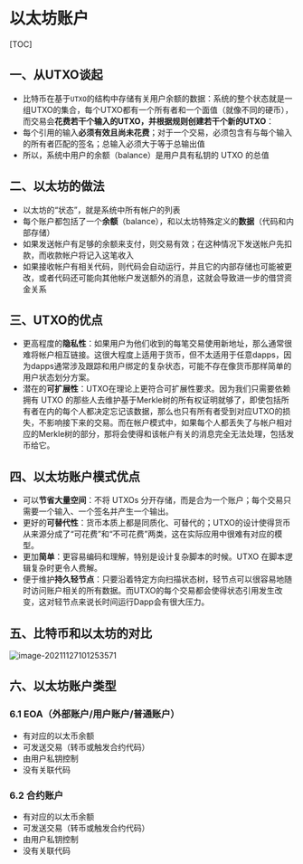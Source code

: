 # 以太坊账户

[TOC]

## 一、从UTXO谈起

-   比特币在基于`UTXO`的结构中存储有关用户余额的数据：系统的整个状态就是一组UTXO的集合，每个UTXO都有一个所有者和一个面值（就像不同的硬币），而交易会**花费若干个输入的UTXO，并根据规则创建若干个新的UTXO**：
-   每个引用的输入**必须有效且尚未花费**；对于一个交易，必须包含有与每个输入的所有者匹配的签名；总输入必须大于等于总输出值
-   所以，系统中用户的余额（balance）是用户具有私钥的 UTXO 的总值

## 二、以太坊的做法

-   以太坊的“状态”，就是系统中所有帐户的列表
-   每个账户都包括了一个**余额**（balance），和以太坊特殊定义的**数据**（代码和内部存储）
-   如果发送帐户有足够的余额来支付，则交易有效；在这种情况下发送帐户先扣款，而收款帐户将记入这笔收入
-   如果接收帐户有相关代码，则代码会自动运行，并且它的内部存储也可能被更改，或者代码还可能向其他帐户发送额外的消息，这就会导致进一步的借贷资金关系

## 三、UTXO的优点

-   更高程度的**隐私性**：如果用户为他们收到的每笔交易使用新地址，那么通常很难将帐户相互链接。这很大程度上适用于货币，但不太适用于任意dapps，因为dapps通常涉及跟踪和用户绑定的复杂状态，可能不存在像货币那样简单的用户状态划分方案。
-   潜在的**可扩展性**：UTXO在理论上更符合可扩展性要求。因为我们只需要依赖拥有 UTXO 的那些人去维护基于Merkle树的所有权证明就够了，即使包括所有者在内的每个人都决定忘记该数据，那么也只有所有者受到对应UTXO的损失，不影响接下来的交易。而在帐户模式中，如果每个人都丢失了与帐户相对应的Merkle树的部分，那将会使得和该帐户有关的消息完全无法处理，包括发币给它。

## 四、以太坊账户模式优点

-   可以**节省大量空间**：不将 UTXOs 分开存储，而是合为一个账户；每个交易只需要一个输入、一个签名并产生一个输出。
-   更好的**可替代性**：货币本质上都是同质化、可替代的；UTXO的设计使得货币从来源分成了“可花费”和“不可花费”两类，这在实际应用中很难有对应的模型。
-   更加**简单**：更容易编码和理解，特别是设计复杂脚本的时候。UTXO 在脚本逻辑复杂时更令人费解。
-   便于维护**持久轻节点**：只要沿着特定方向扫描状态树，轻节点可以很容易地随时访问账户相关的所有数据。而UTXO的每个交易都会使得状态引用发生改变，这对轻节点来说长时间运行Dapp会有很大压力。

## 五、比特币和以太坊的对比

![image-20211127101253571](https://gitee.com/jxprog/PicBed/raw/master/md/2021/11/2021-11-27-101255.png)

## 六、以太坊账户类型

### 6.1 EOA（外部账户/用户账户/普通账户）

-   有对应的以太币余额
-   可发送交易（转币或触发合约代码）
-   由用户私钥控制
-   没有关联代码

### 6.2 合约账户

-   有对应的以太币余额
-   可发送交易（转币或触发合约代码）
-   由用户私钥控制
-   没有关联代码